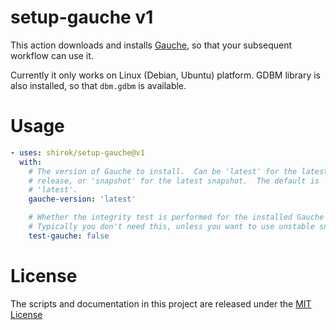 # setup-gauche v1

This action downloads and installs [Gauche](https://practical-scheme.net/gauche/),
so that your subsequent workflow can use it.

Currently it only works on Linux (Debian, Ubuntu) platform.
GDBM library is also installed, so that `dbm.gdbm` is available.

# Usage

```yaml
- uses: shirok/setup-gauche@v1
  with:
    # The version of Gauche to install.  Can be 'latest' for the latest
    # release, or 'snapshot' for the latest snapshot.  The default is
    # 'latest'.
    gauche-version: 'latest'

    # Whether the integrity test is performed for the installed Gauche
    # Typically you don't need this, unless you want to use unstable snapshot.
    test-gauche: false
```

# License

The scripts and documentation in this project are released under the [MIT License](LICENSE)
